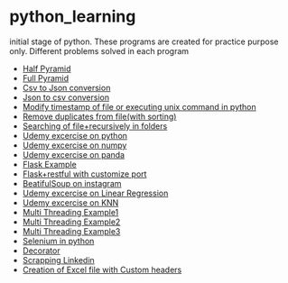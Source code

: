 # python_learning
initial stage of python.
These programs are created for practice purpose only. 
Different problems solved in each program

* [Half Pyramid](https://github.com/simplyshravan/python_learning/blob/master/pyramid.py)  
* [Full Pyramid](https://github.com/simplyshravan/python_learning/blob/master/pyramid_full.py)
* [Csv to Json conversion](https://github.com/simplyshravan/python_learning/blob/master/csv_to_json.py)
* [Json to csv conversion](https://github.com/simplyshravan/python_learning/blob/master/csv_to_json_print.py)
* [Modify timestamp of file or executing unix command in python](https://github.com/simplyshravan/python_learning/blob/master/modify_timestamp_of_file.py)
* [Remove duplicates from file(with sorting)](https://github.com/simplyshravan/python_learning/blob/master/remove_dup_rows.py)
* [Searching of file+recursively in folders](https://github.com/simplyshravan/python_learning/blob/master/file_search.py)
* [Udemy excercise on python](https://github.com/simplyshravan/python_learning/blob/master/udemy_python_exercise.py)
* [Udemy excercise on numpy](https://github.com/simplyshravan/python_learning/blob/master/numpy_exercise.py)
* [Udemy excercise on panda](https://github.com/simplyshravan/python_learning/blob/master/pandas_exercise.py)
* [Flask Example](https://github.com/simplyshravan/python_learning/blob/master/flaskRestful.py)
* [Flask+restful with customize port](https://github.com/simplyshravan/python_learning/blob/master/flask-hostname-port.py)
* [BeatifulSoup on instagram](https://github.com/simplyshravan/python_learning/blob/master/Using_beautifulsoup.py)
* [Udemy excercise on Linear Regression](https://github.com/simplyshravan/python_learning/blob/master/udemy_linearregression_excercise.py)
* [Udemy excercise on KNN](https://github.com/simplyshravan/python_learning/blob/master/udemy_KNN_excercise.py)
* [Multi Threading Example1](https://github.com/simplyshravan/python_learning/blob/master/threading.py)
* [Multi Threading Example2](https://github.com/simplyshravan/python_learning/blob/master/threading2.py)
* [Multi Threading Example3](https://github.com/simplyshravan/python_learning/blob/master/threading3.py)
* [Selenium in python](https://github.com/simplyshravan/python_learning/blob/master/use_selenium.py)
* [Decorator](https://github.com/simplyshravan/python_learning/blob/master/decorator.py)
* [Scrapping Linkedin](https://github.com/simplyshravan/python_learning/blob/master/Scrapping_linkedin.py)
* [Creation of Excel file with Custom headers](https://github.com/simplyshravan/python_learning/blob/master/xlsx_creation.py)
